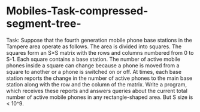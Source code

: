 # Mobiles-Task-compressed-segment-tree-
Task:
Suppose that the fourth generation mobile phone base stations in the Tampere area
operate as follows. The area is divided into squares. The squares form an S×S matrix
with the rows and columns numbered from 0 to S-1. Each square contains a base
station. The number of active mobile phones inside a square can change because a
phone is moved from a square to another or a phone is switched on or off. At times,
each base station reports the change in the number of active phones to the main base
station along with the row and the column of the matrix.
Write a program, which receives these reports and answers queries about the current
total number of active mobile phones in any rectangle-shaped area.
But S size is < 10^9.
